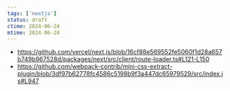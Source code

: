 ```yaml
---
tags: ['nextjs']
status: draft
ctime: 2024-06-24
mtime: 2024-06-24
---
```


- https://github.com/vercel/next.js/blob/16cf88e569552fe5060f1d28a657b749b967528d/packages/next/src/client/route-loader.ts#L121-L150
- https://github.com/webpack-contrib/mini-css-extract-plugin/blob/3df97b62778fc4586c5198b9f3a447dc65979529/src/index.js#L947
